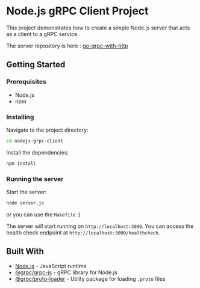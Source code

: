 # Node.js gRPC Client Project

This project demonstrates how to create a simple Node.js server that acts as a client to a gRPC service.

The server repository is here : [go-grpc-with-http](https://github.com/tanerincode/go-grpc-with-http)

## Getting Started

### Prerequisites

- Node.js
- npm

### Installing

Navigate to the project directory:

```bash
cd nodejs-grpc-client
```

Install the dependencies:

```bash
npm install
```

### Running the server

Start the server:

```bash
node server.js
```
or you can use the `Makefile` :)

The server will start running on `http://localhost:3000`. You can access the health check endpoint at `http://localhost:3000/healthcheck`.

## Built With

- [Node.js](https://nodejs.org/) - JavaScript runtime
- [@grpc/grpc-js](https://www.npmjs.com/package/@grpc/grpc-js) - gRPC library for Node.js
- [@grpc/proto-loader](https://www.npmjs.com/package/@grpc/proto-loader) - Utility package for loading `.proto` files
